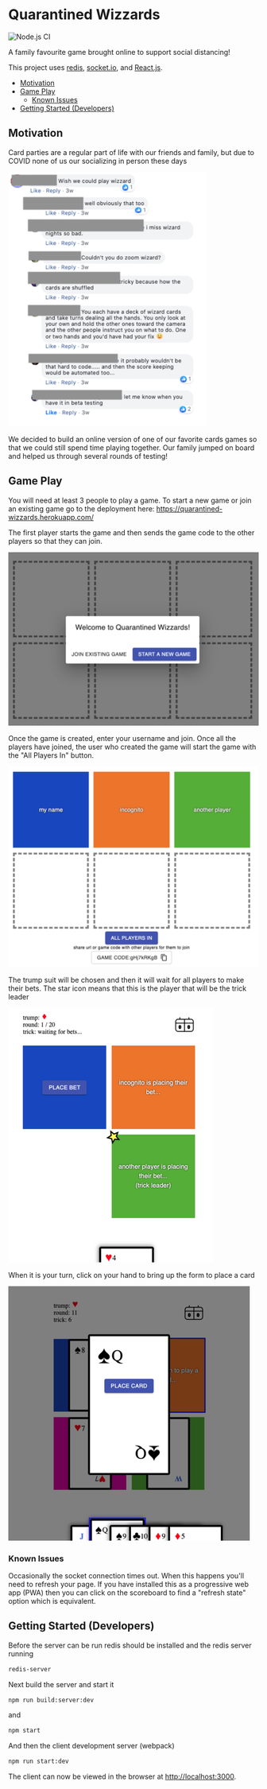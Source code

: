 # Quarantined Wizzards

![Node.js CI](https://github.com/creisle/quarantined_wizzards/workflows/Node.js%20CI/badge.svg)

A family favourite game brought online to support social distancing!

This project uses [redis](https://redis.io/), [socket.io](https://socket.io/), and [React.js](https://reactjs.org/).

- [Motivation](#motivation)
- [Game Play](#game-play)
  - [Known Issues](#known-issues)
- [Getting Started (Developers)](#getting-started-developers)

## Motivation

Card parties are a regular part of life with our friends and family, but due to COVID none of us
our socializing in person these days

![motivation](docs/motivation.png)

We decided to build an online version of one of our favorite cards games so that we could still
spend time playing together. Our family jumped on board and helped us through several rounds of
testing!


## Game Play

You will need at least 3 people to play a game. To start a new game or join an existing game go to the deployment here: https://quarantined-wizzards.herokuapp.com/

The first player starts the game and then sends the game code to the other players so that they can
join.

![start-screen](docs/start-screen.png)

Once the game is created, enter your username and join. Once all the players have joined, the user
who created the game will start the game with the "All Players In" button.

![all-players-in](docs/all-players-in.png)

The trump suit will be chosen and then it will wait for all players to make their bets. The
star icon means that this is the player that will be the trick leader

![place-bet](docs/place-bet.png)

When it is your turn, click on your hand to bring up the form to place a card

![choose card](docs/choose-card.png)


### Known Issues

Occasionally the socket connection times out. When this happens you'll need to refresh your page.
If you have installed this as a progressive web app (PWA) then you can click on the scoreboard to
find a "refresh state" option which is equivalent.

## Getting Started (Developers)

Before the server can be run redis should be installed and the redis server running

```bash
redis-server
```

Next build the server and start it

```bash
npm run build:server:dev
```

and

```bash
npm start
```

And then the client development server (webpack)

```bash
npm run start:dev
```

The client can now be viewed in the browser at [http://localhost:3000](http://localhost:3000).
